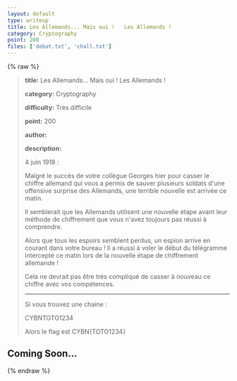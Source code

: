 ```yaml
---
layout: default
type: writeup
title: Les Allemands... Mais oui !   Les Allemands !
category: Cryptography
point: 200
files: ['debut.txt', 'chall.txt']
---
```


{% raw %}
> **title:** Les Allemands... Mais oui !   Les Allemands !
>
> **category:** Cryptography
>
> **difficulty:** Très difficile
>
> **point:** 200
>
> **author:** 
>
> **description:**
>
> 4 juin 1918 :
>
> Malgré le succès de votre collègue Georges hier pour casser le chiffre allemand qui vous a permis de sauver plusieurs soldats d'une offensive surprise des Allemands, une terrible nouvelle est arrivée ce matin.
>
> Il semblerait que les Allemands utilisent une nouvelle étape avant leur méthode de chiffrement que vous n'avez toujours pas réussi à comprendre.
>
> Alors que tous les espoirs semblent perdus, un espion arrive en courant dans votre bureau ! Il a réussi à voler le début du télégramme intercepté ce matin lors de la nouvelle étape de chiffrement allemande !
>
> Cela ne devrait pas être très compliqué de casser à nouveau ce chiffre avec vos compétences.
>
> ---
>
> Si vous trouvez une chaine :
>
> CYBNTOTO1234
>
> Alors le flag est CYBN{TOTO1234}
>
> 

## Coming Soon...

{% endraw %}
